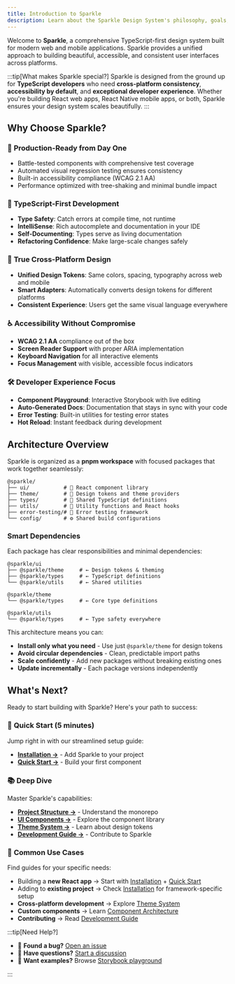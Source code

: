 ```yaml
---
title: Introduction to Sparkle
description: Learn about the Sparkle Design System's philosophy, goals, and core principles.
---
```


Welcome to **Sparkle**, a comprehensive TypeScript-first design system built for modern web and mobile applications. Sparkle provides a unified approach to building beautiful, accessible, and consistent user interfaces across platforms.

<!-- prettier-ignore-start -->
:::tip[What makes Sparkle special?]
Sparkle is designed from the ground up for **TypeScript developers** who need **cross-platform consistency**, **accessibility by default**, and **exceptional developer experience**. Whether you're building React web apps, React Native mobile apps, or both, Sparkle ensures your design system scales beautifully.
:::
<!-- prettier-ignore-end -->

## Why Choose Sparkle?

### 🚀 **Production-Ready from Day One**

- Battle-tested components with comprehensive test coverage
- Automated visual regression testing ensures consistency
- Built-in accessibility compliance (WCAG 2.1 AA)
- Performance optimized with tree-shaking and minimal bundle impact

### 🌟 **TypeScript-First Development**

- **Type Safety**: Catch errors at compile time, not runtime
- **IntelliSense**: Rich autocomplete and documentation in your IDE
- **Self-Documenting**: Types serve as living documentation
- **Refactoring Confidence**: Make large-scale changes safely

### 📱 **True Cross-Platform Design**

- **Unified Design Tokens**: Same colors, spacing, typography across web and mobile
- **Smart Adapters**: Automatically converts design tokens for different platforms
- **Consistent Experience**: Users get the same visual language everywhere

### ♿ **Accessibility Without Compromise**

- **WCAG 2.1 AA** compliance out of the box
- **Screen Reader Support** with proper ARIA implementation
- **Keyboard Navigation** for all interactive elements
- **Focus Management** with visible, accessible focus indicators

### 🛠️ **Developer Experience Focus**

- **Component Playground**: Interactive Storybook with live editing
- **Auto-Generated Docs**: Documentation that stays in sync with your code
- **Error Testing**: Built-in utilities for testing error states
- **Hot Reload**: Instant feedback during development

## Architecture Overview

Sparkle is organized as a **pnpm workspace** with focused packages that work together seamlessly:

```text
@sparkle/
├── ui/           # 🎨 React component library
├── theme/        # 🌈 Design tokens and theme providers
├── types/        # 📝 Shared TypeScript definitions
├── utils/        # 🔧 Utility functions and React hooks
├── error-testing/# 🧪 Error testing framework
└── config/       # ⚙️ Shared build configurations
```

### Smart Dependencies

Each package has clear responsibilities and minimal dependencies:

```text
@sparkle/ui
├── @sparkle/theme     # ← Design tokens & theming
├── @sparkle/types     # ← TypeScript definitions
└── @sparkle/utils     # ← Shared utilities

@sparkle/theme
└── @sparkle/types     # ← Core type definitions

@sparkle/utils
└── @sparkle/types     # ← Type safety everywhere
```

This architecture means you can:

- **Install only what you need** - Use just `@sparkle/theme` for design tokens
- **Avoid circular dependencies** - Clean, predictable import paths
- **Scale confidently** - Add new packages without breaking existing ones
- **Update incrementally** - Each package versions independently

## What's Next?

Ready to start building with Sparkle? Here's your path to success:

### 🚀 **Quick Start (5 minutes)**

Jump right in with our streamlined setup guide:

- **[Installation →](installation)** - Add Sparkle to your project
- **[Quick Start →](quick-start)** - Build your first component

### 📚 **Deep Dive**

Master Sparkle's capabilities:

- **[Project Structure →](project-structure)** - Understand the monorepo
- **[UI Components →](/components/overview)** - Explore the component library
- **[Theme System →](/theme/design-tokens)** - Learn about design tokens
- **[Development Guide →](/development/contributing)** - Contribute to Sparkle

### 🎯 **Common Use Cases**

Find guides for your specific needs:

- Building a **new React app** → Start with [Installation](installation) + [Quick Start](quick-start)
- Adding to **existing project** → Check [Installation](installation) for framework-specific setup
- **Cross-platform development** → Explore [Theme System](/theme/cross-platform)
- **Custom components** → Learn [Component Architecture](/components/architecture)
- **Contributing** → Read [Development Guide](/development/contributing)

<!-- prettier-ignore-start -->
:::tip[Need Help?]

- 🐛 **Found a bug?** [Open an issue](https://github.com/marcusrbrown/sparkle/issues)
- 💬 **Have questions?** [Start a discussion](https://github.com/marcusrbrown/sparkle/discussions)
- 📖 **Want examples?** Browse [Storybook playground](https://sparkle-storybook.mrbro.dev)

:::
<!-- prettier-ignore-end -->
